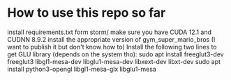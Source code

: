 # How to use this repo so far
install requirements.txt form storm/
make sure you have CUDA 12.1 and CUDNN 8.9.2
install the appropriate version of gym_super_mario_bros (I want to publish it but don't know how to)
Install the following two lines to get GLU library (depends on the system tho):
sudo apt install freeglut3-dev freeglut3 libgl1-mesa-dev libglu1-mesa-dev libxext-dev libxt-dev
sudo apt install python3-opengl libgl1-mesa-glx libglu1-mesa
